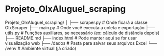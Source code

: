 # Projeto_OlxAluguel_scraping
Projeto_OlxAluguel_scraping/
│
├── scraper.py         # Onde ficará a classe OlxScraper
├── main.py            # Onde você executa a coleta e exportação
├── utils.py           # Funções auxiliares, se necessário (ex: cálculo de distância depois)
├── README.md
├── index.html         # Pode manter aqui se for usar visualização web
├── /dados             # Pasta para salvar seus arquivos Excel
└── /venv              # Ambiente virtual (já criado)